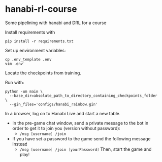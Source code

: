 # hanabi-rl-course
Some pipelining with hanabi and DRL for a course

Install requirements with
```
pip install -r requirements.txt
```

Set up environment variables:
 ```
 cp .env_template .env
 vim .env`
 ```

Locate the checkpoints from training.


Run with:
```
python -um main \
  --base_dir=absolute_path_to_directory_containing_checkpoints_folder \
  --gin_files='configs/hanabi_rainbow.gin'
```
In a browser, log on to Hanabi Live and start a new table.
* In the pre-game chat window, send a private message to the bot in order to get it to join you (version without password):
  * `/msg [username] /join`
* If you have set a password to the game send the following message instead
  * `/msg [username] /join [yourPassword]`
Then, start the game and play!
